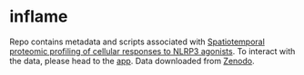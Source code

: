 # inflame

Repo contains metadata and scripts associated with [Spatiotemporal proteomic profiling of cellular responses to NLRP3 agonists](https://harperlab.pubpub.org/pub/k4d7di7n/draft?access=7yzgwgnf). To interact with the data, please head to the [app](link). Data downloaded from [Zenodo](link).

